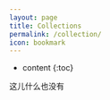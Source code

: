 ```yaml
---
layout: page
title: Collections
permalink: /collection/
icon: bookmark
---
```


* content
{:toc}

这儿什么也没有